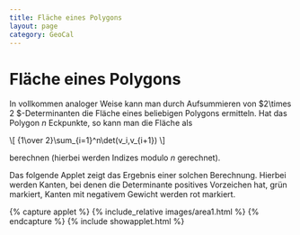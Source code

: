 ```yaml
---
title: Fläche eines Polygons
layout: page
category: GeoCal
---
```


# Fläche eines Polygons

In vollkommen analoger Weise kann man durch Aufsummieren von $2\times 2 $-Determinanten die Fläche eines beliebigen
Polygons ermitteln. Hat das Polygon $n$ Eckpunkte, so kann man  die Fläche
als

\\[
{1\over 2}\sum_{i=1}^n\det(v_i,v_{i+1})
\\]

berechnen (hierbei werden Indizes modulo $n$ gerechnet).

Das folgende Applet zeigt das Ergebnis einer solchen Berechnung.
Hierbei werden Kanten, bei denen die Determinante positives Vorzeichen hat, grün markiert,
Kanten mit negativem Gewicht werden rot markiert.


{% capture applet %} {% include_relative images/area1.html %} {% endcapture %}
{% include showapplet.html %}
